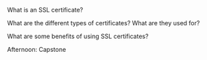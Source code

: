 What is an SSL certificate?



What are the different types of certificates? What are they used for?



What are some benefits of using SSL certificates?


Afternoon: Capstone